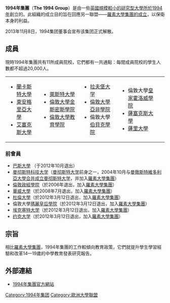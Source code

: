 **1994年集團**（**The 1994 Group**）是由一些[英國規模較小的研究型大學所於](https://zh.wikipedia.org/wiki/英國 "wikilink")[1994年](../Page/1994年.md "wikilink")創立的。此組織的成立目的旨在回應另一聯盟——[羅素大學集團的成立](https://zh.wikipedia.org/wiki/羅素大學集團 "wikilink")，以保衛本身的利益。

2013年11月8日，1994集团董事会宣布该集团正式解散。

## 成員

現時1994年集團共有11所成員院校，它們都有一共通點：每間成員院校的學生人數都不超過20,000人。

<table>
<tbody>
<tr class="odd">
<td><ul>
<li><a href="https://zh.wikipedia.org/wiki/蘭卡斯特大學" title="wikilink">蘭卡斯特大學</a></li>
<li><a href="https://zh.wikipedia.org/wiki/東安格里亞大學" title="wikilink">東安格里亞大學</a></li>
<li><a href="../Page/艾塞克斯大學.md" title="wikilink">艾塞克斯大學</a></li>
</ul></td>
<td><ul>
<li><a href="../Page/萊斯特大學.md" title="wikilink">萊斯特大學</a></li>
<li><a href="https://zh.wikipedia.org/wiki/倫敦大學金斯密斯學院" title="wikilink">倫敦大學金斯密斯學院</a></li>
<li><a href="https://zh.wikipedia.org/wiki/倫敦大學教育學院" title="wikilink">倫敦大學教育學院</a></li>
</ul></td>
<td><ul>
<li><a href="https://zh.wikipedia.org/wiki/拉夫堡大学" title="wikilink">拉夫堡大学</a></li>
<li><a href="../Page/倫敦大學亞非學院.md" title="wikilink">倫敦大學亞非學院</a></li>
<li>倫敦大學<a href="https://zh.wikipedia.org/wiki/伯貝克學院" title="wikilink">伯貝克學院</a></li>
</ul></td>
<td><ul>
<li>倫敦大學<a href="https://zh.wikipedia.org/wiki/皇家霍洛威學院" title="wikilink">皇家霍洛威學院</a></li>
<li><a href="https://zh.wikipedia.org/wiki/薩塞克斯大學" title="wikilink">薩塞克斯大學</a></li>
<li><a href="../Page/薩里大學.md" title="wikilink">薩里大學</a></li>
</ul></td>
<td></td>
</tr>
</tbody>
</table>

### 前會員

  - [巴斯大學](../Page/巴斯大學.md "wikilink") （于2012年10月退出）
  - [曼彻斯特科技大学](https://zh.wikipedia.org/wiki/曼彻斯特科技大学 "wikilink")（[曼彻斯特大学](../Page/曼彻斯特大学.md "wikilink")前身之一，2004年10月与[曼徹斯特維多利亞大學合并成立曼彻斯特大学](https://zh.wikipedia.org/wiki/曼徹斯特維多利亞大學 "wikilink")，并加入[羅素大學集團](https://zh.wikipedia.org/wiki/羅素大學集團 "wikilink")）
  - [倫敦政經學院](https://zh.wikipedia.org/wiki/倫敦政經學院 "wikilink")（於2006年退出，加入[羅素大學集團](https://zh.wikipedia.org/wiki/羅素大學集團 "wikilink")）
  - [華威大學](https://zh.wikipedia.org/wiki/華威大學 "wikilink")（於2008年7月退出，加入[羅素大學集團](https://zh.wikipedia.org/wiki/羅素大學集團 "wikilink")）
  - [杜倫大學](https://zh.wikipedia.org/wiki/杜倫大學 "wikilink")（於2012年3月12日退出，加入[羅素大學集團](https://zh.wikipedia.org/wiki/羅素大學集團 "wikilink")）
  - 倫敦大學[瑪麗皇后學院](https://zh.wikipedia.org/wiki/瑪麗皇后學院 "wikilink")（於2012年3月12日退出，加入[羅素大學集團](https://zh.wikipedia.org/wiki/羅素大學集團 "wikilink")）
  - [埃克塞特大学](https://zh.wikipedia.org/wiki/埃克塞特大学 "wikilink")（於2012年3月12日退出，加入[羅素大學集團](https://zh.wikipedia.org/wiki/羅素大學集團 "wikilink")）
  - [约克大学](https://zh.wikipedia.org/wiki/英国约克大学 "wikilink")（於2012年3月12日退出，加入[羅素大學集團](https://zh.wikipedia.org/wiki/羅素大學集團 "wikilink")）

## 宗旨

相比[羅素大學集團](https://zh.wikipedia.org/wiki/羅素大學集團 "wikilink")，1994年集團的工作較傾向教育政策，它們就提升學生學習經驗和改革14—19歲的中學教育發表研究報告。

## 外部連結

  - [1994年集團官方網站](http://www.1994group.ac.uk/)

[Category:1994年集团](https://zh.wikipedia.org/wiki/Category:1994年集团 "wikilink") [Category:歐洲大學聯盟](https://zh.wikipedia.org/wiki/Category:歐洲大學聯盟 "wikilink")